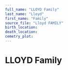 ```yaml
---
full_name: "LLOYD Family"
last_name: "Lloyd"
first_name: "Family"
source_file: "Lloyd FAMILY"
birth_location:
death_location:
cemetry_plot: 
---
```

# LLOYD Family

